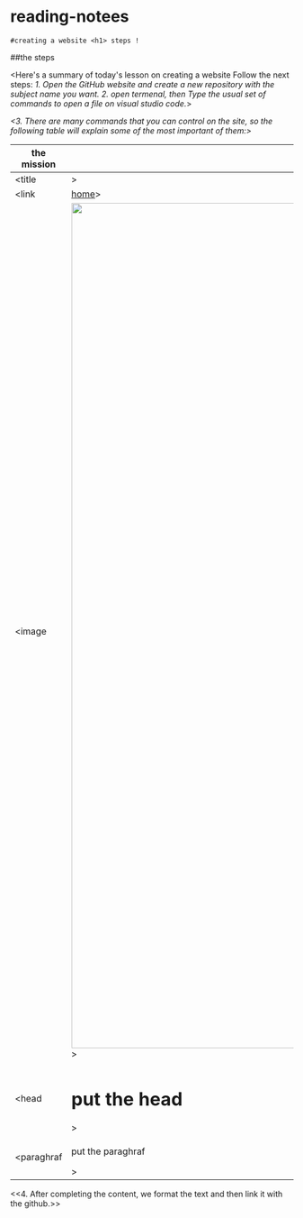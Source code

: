 # reading-notees


    #creating a website <h1> steps !

 

##the steps

<Here's a summary of today's lesson on creating a website
Follow the next steps:
*1. Open the GitHub website and create a new repository with the subject name you want.*
*2. open termenal, then Type the usual set of commands to open a file on visual studio code.*>

[](termenal1.png)

*<3. There are many commands that you can control on the site, so the following table will explain some of the most important of them:>*

**the mission** |   **the code**
------------|  -------------
<title       |  <title>put title here</title>>
<link        | <a href=put the link here>home</a>>
<image       | <img src="put the link for images here" width="2000" height="1500">>
<head        | <h1>put the head </h1>>
<paraghraf   | <p>put the paraghraf </p>>
<<4. After completing the content, we format the text and then link it with the github.>>


